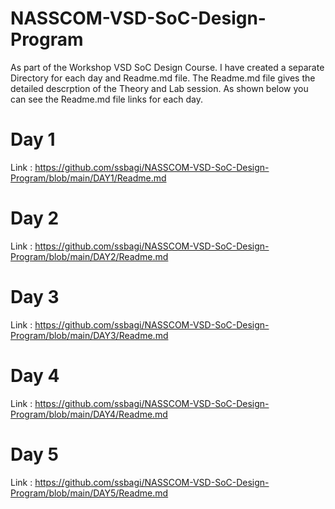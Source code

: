 # NASSCOM-VSD-SoC-Design-Program
As part of the Workshop VSD SoC Design Course. I have created a separate Directory for each day and Readme.md file. The Readme.md file gives the detailed descrption of the Theory and Lab session. As shown below you can see the Readme.md file links for each day.

# Day 1
Link : https://github.com/ssbagi/NASSCOM-VSD-SoC-Design-Program/blob/main/DAY1/Readme.md

# Day 2
Link : https://github.com/ssbagi/NASSCOM-VSD-SoC-Design-Program/blob/main/DAY2/Readme.md

# Day 3
Link : https://github.com/ssbagi/NASSCOM-VSD-SoC-Design-Program/blob/main/DAY3/Readme.md

# Day 4
Link : https://github.com/ssbagi/NASSCOM-VSD-SoC-Design-Program/blob/main/DAY4/Readme.md

# Day 5
Link : https://github.com/ssbagi/NASSCOM-VSD-SoC-Design-Program/blob/main/DAY5/Readme.md


